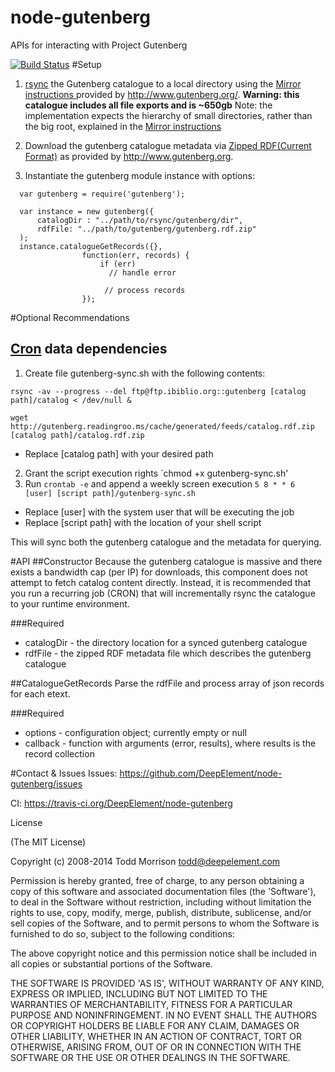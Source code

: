 node-gutenberg
==============
APIs for interacting with Project Gutenberg

[![Build Status](https://travis-ci.org/DeepElement/node-gutenberg.png?branch=master)](https://travis-ci.org/DeepElement/node-gutenberg)
#Setup

1. [rsync](http://ss64.com/bash/rsync.html) the Gutenberg catalogue to a local directory using the [Mirror instructions ](http://www.gutenberg.org/wiki/Gutenberg:Mirroring_How-To) provided by http://www.gutenberg.org/.
**Warning: this catalogue includes all file exports and is ~650gb**
Note: the implementation expects the hierarchy of small directories, rather than the big root, explained in the [Mirror instructions](http://www.gutenberg.org/wiki/Gutenberg:Mirroring_How-To)

2. Download the gutenberg catalogue metadata via [Zipped RDF(Current Format)](http://www.gutenberg.org/wiki/Gutenberg:Feeds) as provided by http://www.gutenberg.org. 

3. Instantiate the gutenberg module instance with options: 
```
  var gutenberg = require('gutenberg');

  var instance = new gutenberg({
      catalogDir : "../path/to/rsync/gutenberg/dir",
      rdfFile: "../path/to/gutenberg/gutenberg.rdf.zip"
  );
  instance.catalogueGetRecords({},
				function(err, records) {
					if (err)
					  // handle error
					  
					 // process records
				});
```

#Optional Recommendations
## [Cron](http://en.wikipedia.org/wiki/Cron) data dependencies
1. Create file gutenberg-sync.sh with the following contents:
```
rsync -av --progress --del ftp@ftp.ibiblio.org::gutenberg [catalog path]/catalog < /dev/null &

wget http://gutenberg.readingroo.ms/cache/generated/feeds/catalog.rdf.zip [catalog path]/catalog.rdf.zip
```
- Replace [catalog path] with your desired path

2. Grant the script execution rights `chmod +x gutenberg-sync.sh' 
3. Run `crontab -e` and append a weekly screen execution `5 8 * * 6 [user] [script path]/gutenberg-sync.sh` 
- Replace [user] with the system user that will be executing the job
- Replace [script path] with the location of your shell script

This will sync both the gutenberg catalogue and the metadata for querying.

#API
##Constructor
Because the gutenberg catalogue is massive and there exists a bandwidth cap (per IP) for downloads, this component does not attempt to fetch catalog content directly. Instead, it is recommended that you run a recurring job (CRON) that will incrementally rsync the catalogue to your runtime environment.

###Required
- catalogDir - the directory location for a synced gutenberg catalogue
- rdfFile - the zipped RDF metadata file which describes the gutenberg catalogue 


##CatalogueGetRecords
Parse the rdfFile and process array of json records for each etext.

###Required
- options - configuration object; currently empty or null
- callback - function with arguments (error, results), where results is the record collection

#Contact & Issues
Issues: https://github.com/DeepElement/node-gutenberg/issues

CI: https://travis-ci.org/DeepElement/node-gutenberg

License

(The MIT License)

Copyright (c) 2008-2014 Todd Morrison <todd@deepelement.com>

Permission is hereby granted, free of charge, to any person obtaining a copy of this software and associated documentation files (the 'Software'), to deal in the Software without restriction, including without limitation the rights to use, copy, modify, merge, publish, distribute, sublicense, and/or sell copies of the Software, and to permit persons to whom the Software is furnished to do so, subject to the following conditions:

The above copyright notice and this permission notice shall be included in all copies or substantial portions of the Software.

THE SOFTWARE IS PROVIDED 'AS IS', WITHOUT WARRANTY OF ANY KIND, EXPRESS OR IMPLIED, INCLUDING BUT NOT LIMITED TO THE WARRANTIES OF MERCHANTABILITY, FITNESS FOR A PARTICULAR PURPOSE AND NONINFRINGEMENT. IN NO EVENT SHALL THE AUTHORS OR COPYRIGHT HOLDERS BE LIABLE FOR ANY CLAIM, DAMAGES OR OTHER LIABILITY, WHETHER IN AN ACTION OF CONTRACT, TORT OR OTHERWISE, ARISING FROM, OUT OF OR IN CONNECTION WITH THE SOFTWARE OR THE USE OR OTHER DEALINGS IN THE SOFTWARE.
